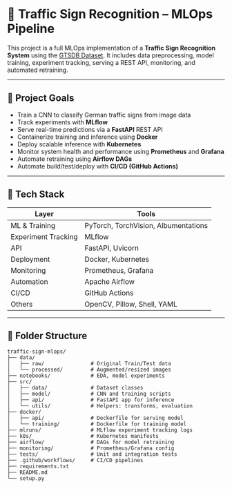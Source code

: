 # 🚦 Traffic Sign Recognition – MLOps Pipeline

This project is a full MLOps implementation of a **Traffic Sign Recognition System** using the [GTSDB Dataset](https://www.kaggle.com/datasets/icebearogo/german-traffic-sign-detection-gtsdb-dataset). It includes data preprocessing, model training, experiment tracking, serving a REST API, monitoring, and automated retraining.

---

## 📌 Project Goals

- Train a CNN to classify German traffic signs from image data
- Track experiments with **MLflow**
- Serve real-time predictions via a **FastAPI** REST API
- Containerize training and inference using **Docker**
- Deploy scalable inference with **Kubernetes**
- Monitor system health and performance using **Prometheus** and **Grafana**
- Automate retraining using **Airflow DAGs**
- Automate build/test/deploy with **CI/CD (GitHub Actions)**

---

## 🧱 Tech Stack

| Layer              | Tools                                       |
|--------------------|---------------------------------------------|
| ML & Training       | PyTorch, TorchVision, Albumentations        |
| Experiment Tracking | MLflow                                     |
| API                 | FastAPI, Uvicorn                           |
| Deployment          | Docker, Kubernetes                         |
| Monitoring          | Prometheus, Grafana                        |
| Automation          | Apache Airflow                             |
| CI/CD               | GitHub Actions                             |
| Others              | OpenCV, Pillow, Shell, YAML                |

---

## 📁 Folder Structure

```plaintext
traffic-sign-mlops/
├── data/
│   ├── raw/               # Original Train/Test data
│   └── processed/         # Augmented/resized images
├── notebooks/             # EDA, model experiments
├── src/
│   ├── data/              # Dataset classes
│   ├── model/             # CNN and training scripts
│   ├── api/               # FastAPI app for inference
│   └── utils/             # Helpers: transforms, evaluation
├── docker/
│   ├── api/               # Dockerfile for serving model
│   └── training/          # Dockerfile for training model
├── mlruns/                # MLflow experiment tracking logs
├── k8s/                   # Kubernetes manifests
├── airflow/               # DAGs for model retraining
├── monitoring/            # Prometheus/Grafana config
├── tests/                 # Unit and integration tests
├── .github/workflows/     # CI/CD pipelines
├── requirements.txt
├── README.md
└── setup.py
